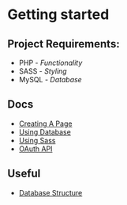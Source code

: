 # Getting started

## Project Requirements:
- PHP - _Functionality_
- SASS - _Styling_
- MySQL - _Database_

## Docs
- [Creating A Page](docs/Creating%20Pages.md)
- [Using Database](docs/Using%20Database.md)
- [Using Sass](docs/Using%20Sass.md)
- [OAuth API](docs/OAuth%20API.md)

## Useful
- [Database Structure](docs/Database%20Structure.md)
